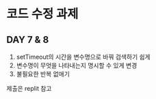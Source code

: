 # 코드 수정 과제 
## DAY 7 & 8

1. setTimeout의 시간을 변수명으로 바꿔 검색하기 쉽게
2. 변수명이 무엇을 나타내는지 명시할 수 있게 변경
3. 불필요한 반복 없애기

제출은 replit 참고